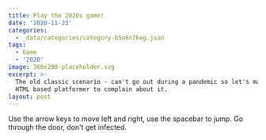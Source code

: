 ```yaml
---
title: Play the 2020s game!
date: '2020-11-23'
categories:
  - _data/categories/category-b5o6n7keg.json
tags:
  - Game
  - '2020'
image: 360x200-placeholder.svg
excerpt: >-
  The old classic scenario - can't go out during a pandemic so let's make an
  HTML based platformer to complain about it.
layout: post
---
```

Use the arrow keys to move left and right, use the spacebar to jump. Go through the door, don't get infected.